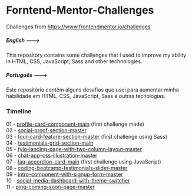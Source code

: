 # Forntend-Mentor-Challenges
Challenges from https://www.frontendmentor.io/challenges

##### English --->
This repository contains some challenges that I used to improve my ability in HTML, CSS, JavaScript, Sass and other technologies.

##### Português --->
Este repositório contêm alguns desafios que usei para aumentar minha habilidade em HTML, CSS, JavaScript, Sass e outras tecnologias.

### Timeline
01 - [profile-card-component-main](https://www.frontendmentor.io/challenges/profile-card-component-cfArpWshJ) (first challenge made)  
02 - [social-proof-section-master](https://www.frontendmentor.io/challenges/social-proof-section-6e0qTv_bA)  
03 - [four-card-feature-section-master](https://www.frontendmentor.io/challenges/four-card-feature-section-weK1eFYK) (first challenge using Sass)  
04 - [testimonials-grid-section-main](https://www.frontendmentor.io/challenges/testimonials-grid-section-Nnw6J7Un7)  
05 - [fylo-landing-page-with-two-column-layout-master](https://www.frontendmentor.io/challenges/fylo-landing-page-with-two-column-layout-5ca5ef041e82137ec91a50f5)  
06 - [chat-app-css-illustration-master](https://www.frontendmentor.io/challenges/chat-app-css-illustration-O5auMkFqY)  
07 - [faq-accordion-card-main](https://www.frontendmentor.io/challenges/faq-accordion-card-XlyjD0Oam) (first challenge using JavaScript)  
08 - [coding-bootcamp-testimonials-slider-master](https://www.frontendmentor.io/challenges/coding-bootcamp-testimonials-slider-4FNyLA8JL)  
09 - [intro-component-with-signup-form-master](https://www.frontendmentor.io/challenges/intro-component-with-signup-form-5cf91bd49edda32581d28fd1)  
10 - [social-media-dashboard-with-theme-switcher](https://www.frontendmentor.io/challenges/social-media-dashboard-with-theme-switcher-6oY8ozp_H)  
11 - [ping-coming-soon-page-master](https://www.frontendmentor.io/challenges/ping-single-column-coming-soon-page-5cadd051fec04111f7b848da)
